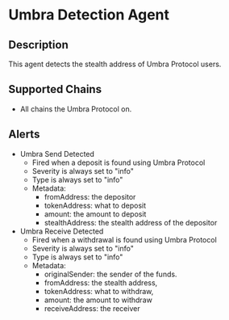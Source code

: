 # Umbra Detection Agent

## Description

This agent detects the stealth address of Umbra Protocol users.

## Supported Chains

- All chains the Umbra Protocol on.

## Alerts

- Umbra Send Detected
  - Fired when a deposit is found using Umbra Protocol
  - Severity is always set to "info"
  - Type is always set to "info"
  - Metadata:
    - fromAddress: the depositor
    - tokenAddress: what to deposit
    - amount: the amount to deposit
    - stealthAddress: the stealth address of the depositor
- Umbra Receive Detected
  - Fired when a withdrawal is found using Umbra Protocol
  - Severity is always set to "info"
  - Type is always set to "info"
  - Metadata:
    - originalSender: the sender of the funds.
    - fromAddress: the stealth address,
    - tokenAddress: what to withdraw,
    - amount: the amount to withdraw
    - receiveAddress: the receiver

